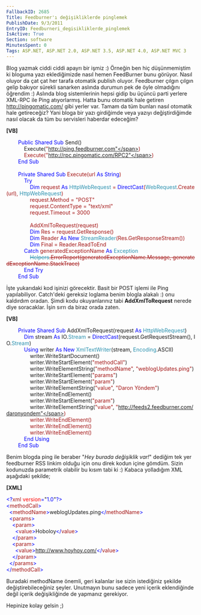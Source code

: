 ```yaml
---
FallbackID: 2685
Title: Feedburner'ı değişikliklerde pinglemek
PublishDate: 9/3/2011
EntryID: Feedburneri_degisikliklerde_pinglemek
IsActive: True
Section: software
MinutesSpent: 0
Tags: ASP.NET, ASP.NET 2.0, ASP.NET 3.5, ASP.NET 4.0, ASP.NET MVC 3
---
```

Blog yazmak ciddi ciddi apayrı bir işmiz :) Örneğin ben hiç
düşünmemiştim ki bloguma yazı eklediğimizde nasıl hemen FeedBurner bunu
görüyor. Nasıl oluyor da çat çat her tarafa otomatik publish oluyor.
Feedburner çılgın çılgın gelip bakıyor sürekli sanarken aslında durumun
pek de öyle olmadığını öğrendim :) Aslında blog sistemlerinin hepsi
gidip bu üçüncü parti yerlere XML-RPC ile Ping atıyorlarmış. Hatta bunu
otomatik hale getiren <http://pingomatic.com/> gibi yerler var. Tamam da
tüm bunları nasıl otomatik hale getireceğiz? Yani bloga bir yazı
girdiğimde veya yazıyı değiştirdiğimde nasıl olacak da tüm bu servisleri
haberdar edeceğim?

**[VB]**

        <span style="color:blue;">Public</span> <span
style="color:blue;">Shared</span> <span
style="color:blue;">Sub</span> Send()\
            Execute(<span
style="color:#a31515;">"http://ping.feedburner.com"</span>)\
            Execute(<span
style="color:#a31515;">"http://rpc.pingomatic.com/RPC2"</span>)\
        <span style="color:blue;">End</span> <span
style="color:blue;">Sub</span>\
\
        <span style="color:blue;">Private</span> <span
style="color:blue;">Shared</span> <span
style="color:blue;">Sub</span> Execute(url <span
style="color:blue;">As</span> <span style="color:blue;">String</span>)\
            <span style="color:blue;">Try</span>\
                <span style="color:blue;">Dim</span> request <span
style="color:blue;">As</span> <span
style="color:#2b91af;">HttpWebRequest</span> = <span
style="color:blue;">DirectCast</span>(<span
style="color:#2b91af;">WebRequest</span>.Create(url), <span
style="color:#2b91af;">HttpWebRequest</span>)\
                request.Method = <span
style="color:#a31515;">"POST"</span>\
                request.ContentType = <span
style="color:#a31515;">"text/xml"</span>\
                request.Timeout = 3000\
\
                AddXmlToRequest(request)\
                <span
style="color:blue;">Dim</span> Res = request.GetResponse()\
                <span style="color:blue;">Dim</span> Reader <span
style="color:blue;">As</span> <span style="color:blue;">New</span> <span
style="color:#2b91af;">StreamReader</span>(Res.GetResponseStream())\
                <span
style="color:blue;">Dim</span> Final = Reader.ReadToEnd\
            <span
style="color:blue;">Catch</span> generatedExceptionName <span
style="color:blue;">As</span> <span
style="color:#2b91af;">Exception</span>\
                <span
style="color: #2b91af; text-decoration: line-through;">Helpers</span><span
style="text-decoration: line-through">.ErrorReport(generatedExceptionName.Message, generatedExceptionName.StackTrace)</span>\
            <span style="color:blue;">End</span> <span
style="color:blue;">Try</span>\
        <span style="color:blue;">End</span> <span
style="color:blue;">Sub</span>

İşte yukarıdaki kod işinizi görecektir. Basit bir POST işlemi ile Ping
yapılabiliyor. Catch'deki gereksiz loglama benim blogla alakalı :) onu
kaldırdım oradan. Şimdi kodu okuyanlarınız tabi **AddXmlToRequest**
nerede diye soracaklar. İşin sırrı da biraz orada zaten.

**[VB]**

        <span style="color:blue;">Private</span> <span
style="color:blue;">Shared</span> <span
style="color:blue;">Sub</span> AddXmlToRequest(request <span
style="color:blue;">As</span> <span
style="color:#2b91af;">HttpWebRequest</span>)\
            <span style="color:blue;">Dim</span> stream <span
style="color:blue;">As</span> IO.<span
style="color:#2b91af;">Stream</span> = <span
style="color:blue;">DirectCast</span>(request.GetRequestStream(), IO.<span
style="color:#2b91af;">Stream</span>)\
            <span style="color:blue;">Using</span> writer <span
style="color:blue;">As</span> <span style="color:blue;">New</span> <span
style="color:#2b91af;">XmlTextWriter</span>(stream, <span
style="color:#2b91af;">Encoding</span>.ASCII)\
                writer.WriteStartDocument()\
                writer.WriteStartElement(<span
style="color:#a31515;">"methodCall"</span>)\
                writer.WriteElementString(<span
style="color:#a31515;">"methodName"</span>, <span
style="color:#a31515;">"weblogUpdates.ping"</span>)\
                writer.WriteStartElement(<span
style="color:#a31515;">"params"</span>)\
                writer.WriteStartElement(<span
style="color:#a31515;">"param"</span>)\
                writer.WriteElementString(<span
style="color:#a31515;">"value"</span>, <span
style="color:#a31515;">"Daron Yöndem"</span>)\
                writer.WriteEndElement()\
                writer.WriteStartElement(<span
style="color:#a31515;">"param"</span>)\
                writer.WriteElementString(<span
style="color:#a31515;">"value"</span>, <span
style="color:#a31515;">"http://feeds2.feedburner.com/daronyondem"</span>)\
                writer.WriteEndElement()\
                writer.WriteEndElement()\
                writer.WriteEndElement()\
            <span style="color:blue;">End</span> <span
style="color:blue;">Using</span>\
        <span style="color:blue;">End</span> <span
style="color:blue;">Sub</span>

Benim blogda ping ile beraber "*Hey burada değişiklik var!*" dediğim tek
yer feedburner RSS linkim olduğu için onu direk kodun içine gömdüm.
Sizin kodunuzda parametrik olabilir bu kısım tabi ki :) Kabaca
yolladığım XML aşağıdaki şekilde;

**[XML]**

<span style="color:blue;">\<?</span><span
style="color:#a31515;">xml</span><span style="color:blue;"> </span><span
style="color:red;">version</span><span
style="color:blue;">=</span>"<span style="color:blue;">1.0</span>"<span
style="color:blue;">?\></span>\
<span style="color:blue;">\<</span><span
style="color:#a31515;">methodCall</span><span
style="color:blue;">\></span>\
<span style="color:blue;">  \<</span><span
style="color:#a31515;">methodName</span><span
style="color:blue;">\></span>weblogUpdates.ping<span
style="color:blue;">\</</span><span
style="color:#a31515;">methodName</span><span
style="color:blue;">\></span>\
<span style="color:blue;">  \<</span><span
style="color:#a31515;">params</span><span style="color:blue;">\></span>\
<span style="color:blue;">    \<</span><span
style="color:#a31515;">param</span><span style="color:blue;">\></span>\
<span style="color:blue;">      \<</span><span
style="color:#a31515;">value</span><span
style="color:blue;">\></span>Hoboloy<span
style="color:blue;">\</</span><span
style="color:#a31515;">value</span><span style="color:blue;">\></span>\
<span style="color:blue;">    \</</span><span
style="color:#a31515;">param</span><span style="color:blue;">\></span>\
<span style="color:blue;">    \<</span><span
style="color:#a31515;">param</span><span style="color:blue;">\></span>\
<span style="color:blue;">      \<</span><span
style="color:#a31515;">value</span><span
style="color:blue;">\></span>http://www.hoyhoy.com/<span
style="color:blue;">\</</span><span
style="color:#a31515;">value</span><span style="color:blue;">\></span>\
<span style="color:blue;">    \</</span><span
style="color:#a31515;">param</span><span style="color:blue;">\></span>\
<span style="color:blue;">  \</</span><span
style="color:#a31515;">params</span><span style="color:blue;">\></span>\
<span style="color:blue;">\</</span><span
style="color:#a31515;">methodCall</span><span
style="color:blue;">\></span>

Buradaki methodName önemli, geri kalanlar ise sizin istediğiniz şekilde
değiştirebileceğiniz şeyler. Unutmayın bunu sadece yeni içerik
eklendiğinde değil içerik değişikliğinde de yapmanız gerekiyor.

Hepinize kolay gelsin ;)


